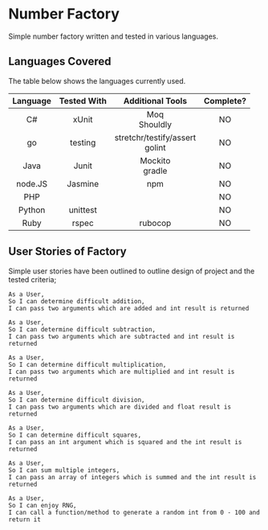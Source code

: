 # Number Factory

Simple number factory written and tested in various languages.

## Languages Covered

The table below shows the languages currently used.

|Language|Tested With|Additional Tools|Complete?|
|:-:|:-:|:-:|:-:|
|C#|xUnit|Moq<br>Shouldly|NO|
|go|testing|stretchr/testify/assert<br>golint|NO|
|Java|Junit|Mockito<br>gradle|NO|
|node.JS|Jasmine|npm|NO|
|PHP|||NO|
|Python|unittest||NO|
|Ruby|rspec|rubocop|NO|

## User Stories of Factory

Simple user stories have been outlined to outline design of project and the tested criteria;

```
As a User,
So I can determine difficult addition,
I can pass two arguments which are added and int result is returned
```

```
As a User,
So I can determine difficult subtraction,
I can pass two arguments which are subtracted and int result is returned
```

```
As a User,
So I can determine difficult multiplication,
I can pass two arguments which are multiplied and int result is returned
```

```
As a User,
So I can determine difficult division,
I can pass two arguments which are divided and float result is returned
```

```
As a User,
So I can determine difficult squares,
I can pass an int argument which is squared and the int result is returned
```

```
As a User,
So I can sum multiple integers,
I can pass an array of integers which is summed and the int result is returned
```

```
As a User,
So I can enjoy RNG,
I can call a function/method to generate a random int from 0 - 100 and return it
```
